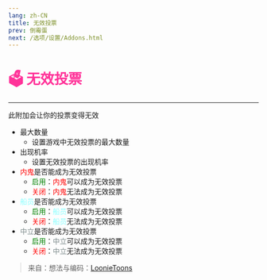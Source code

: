 ```yaml
---
lang: zh-CN
title: 无效投票
prev: 倒霉蛋
next: /选项/设置/Addons.html
---
```


# <font color=#ff3399>🗳️ <b>无效投票</b></font> <Badge text="Harmful" type="tip" vertical="middle"/>

***

此附加会让你的投票变得无效

- 最大数量
  - 设置游戏中无效投票的最大数量
- 出现机率
  - 设置无效投票的出现机率
- <font color=red>内鬼</font>是否能成为无效投票
  - <font color=green>启用</font>：<font color=red>内鬼</font>可以成为无效投票
  - <font color=red>关闭</font>：<font color=red>内鬼</font>无法成为无效投票
- <font color=#8cffff>船员</font>是否能成为无效投票
  - <font color=green>启用</font>：<font color=#8cffff>船员</font>可以成为无效投票
  - <font color=red>关闭</font>：<font color=#8cffff>船员</font>无法成为无效投票
- <font color=#7f8c8d>中立</font>是否能成为无效投票
  - <font color=green>启用</font>：<font color=#7f8c8d>中立</font>可以成为无效投票
  - <font color=red>关闭</font>：<font color=#7f8c8d>中立</font>无法成为无效投票

> 来自：想法与编码：[LoonieToons](https://github.com/Loonie-Toons/)
